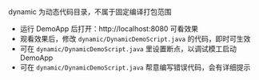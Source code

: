 dynamic 为动态代码目录，不属于固定编译打包范围

* 运行 DemoApp 后打开：http://localhost:8080 可看效果
* 观看效果后，修改 `dynamic/DynamicDemoScript.java` 的代码，即时可生效
* 可在 `dynamic/DynamicDemoScript.java` 里设置断点，以调试模工启动 DemoApp
* 可在 `dynamic/DynamicDemoScript.java` 帮意编写错误代码，会有详细提示